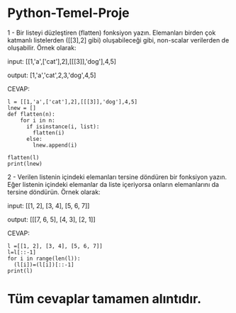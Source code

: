 # Python-Temel-Proje

1 -  Bir listeyi düzleştiren (flatten) fonksiyon yazın. Elemanları birden çok katmanlı listelerden ([[3],2] gibi) oluşabileceği gibi, non-scalar verilerden de oluşabilir. Örnek olarak:

input: [[1,'a',['cat'],2],[[[3]],'dog'],4,5]

output: [1,'a','cat',2,3,'dog',4,5]

CEVAP:

    l = [[1,'a',['cat'],2],[[[3]],'dog'],4,5]
    lnew = []
    def flatten(n):
        for i in n:
          if isinstance(i, list):
            flatten(i)
          else:
            lnew.append(i)

    flatten(l)
    print(lnew)


2 - Verilen listenin içindeki elemanları tersine döndüren bir fonksiyon yazın. Eğer listenin içindeki elemanlar da liste içeriyorsa onların elemanlarını da tersine döndürün. Örnek olarak:

input: [[1, 2], [3, 4], [5, 6, 7]]

output: [[[7, 6, 5], [4, 3], [2, 1]]

CEVAP:

    l =[[1, 2], [3, 4], [5, 6, 7]]
    l=l[::-1]
    for i in range(len(l)):
      (l[i])=(l[i])[::-1]
    print(l)
    
# Tüm cevaplar tamamen alıntıdır. 
